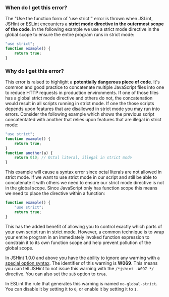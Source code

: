 <!---
{
    "titles": [
        "Use the function form of 'use strict'",
        "W097"
    ],
    "slugs": [
        "use-the-function-form-of-use-strict",
        "w097"
    ],
    "linters": [
        "jslint",
        "jshint",
        "eslint"
    ],
    "author": "jallardice"
}
-->

### When do I get this error?

The "Use the function form of 'use strict'" error is thrown when JSLint, JSHint
or ESLint encounters a **strict mode directive in the outermost scope of the
code**. In the following example we use a strict mode directive in the global
scope to ensure the entire program runs in strict mode:

<!---
{
    "linter": "jslint"
}
-->
```javascript
"use strict";
function example() {
    return true;
}
```

### Why do I get this error?

This error is raised to highlight a **potentially dangerous piece of code**.
It's common and good practice to concatenate multiple JavaScript files into one
to reduce HTTP requests in production environments. If one of those files has a
global strict mode directive and others do not, the concatenation would result
in all scripts running in strict mode. If one the those scripts depends upon
features that are disallowed in strict mode you may run into errors. Consider
the following example which shows the previous script concatentated with another
that relies upon features that are illegal in strict mode:

<!---
{
    "linter": "jslint"
}
-->
```javascript
"use strict";
function example() {
    return true;
}
function another(a) {
    return 010; // Octal literal, illegal in strict mode
}
```

This example will cause a syntax error since octal literals are not allowed in
strict mode. If we want to use strict mode in our script and still be able to
concatenate it with others we need to ensure our strict mode directive is not in
the global scope. Since JavaScript only has function scope this means we need to
place the directive within a function:

<!---
{
    "linter": "jslint"
}
-->
```javascript
function example() {
    "use strict";
    return true;
}
```

This has the added benefit of allowing you to control exactly which parts of
your own script run in strict mode. However, a common technique is to wrap your
entire program in an immediately invoked function expression to constrain it to
its own function scope and help prevent pollution of the global scope.

In JSHint 1.0.0 and above you have the ability to ignore any warning with a
[special option syntax][jshintopts]. The identifier of this warning is **W069**.
This means you can tell JSHint to not issue this warning with the `/*jshint
-W097 */` directive. You can also set the `sub` option to `true`.

In ESLint the rule that generates this warning is named `no-global-strict`. You
can disable it by setting it to `0`, or enable it by setting it to `1`.

[jshintopts]: http://jshint.com/docs/#options
